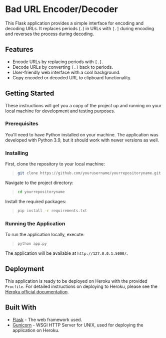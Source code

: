 # Bad URL Encoder/Decoder

This Flask application provides a simple interface for encoding and decoding URLs. It replaces periods (`.`) in URLs with `[.]` during encoding and reverses the process during decoding.

## Features

- Encode URLs by replacing periods with `[.]`.
- Decode URLs by converting `[.]` back to periods.
- User-friendly web interface with a cool background.
- Copy encoded or decoded URL to clipboard functionality.

## Getting Started

These instructions will get you a copy of the project up and running on your local machine for development and testing purposes.

### Prerequisites

You'll need to have Python installed on your machine. The application was developed with Python 3.9, but it should work with newer versions as well.

### Installing

First, clone the repository to your local machine:

> ```bash
> git clone https://github.com/yourusername/yourrepositoryname.git
> ```

Navigate to the project directory:

> ```bash
> cd yourrepositoryname
> ```

Install the required packages:

> ```bash
> pip install -r requirements.txt
> ```

### Running the Application

To run the application locally, execute:

> ```bash
> python app.py
> ```

The application will be available at `http://127.0.0.1:5000/`.

## Deployment

This application is ready to be deployed on Heroku with the provided `Procfile`. For detailed instructions on deploying to Heroku, please see the [Heroku official documentation](https://devcenter.heroku.com/articles/getting-started-with-python).

## Built With

- [Flask](https://palletsprojects.com/p/flask/) - The web framework used.
- [Gunicorn](https://gunicorn.org/) - WSGI HTTP Server for UNIX, used for deploying the application on Heroku.
